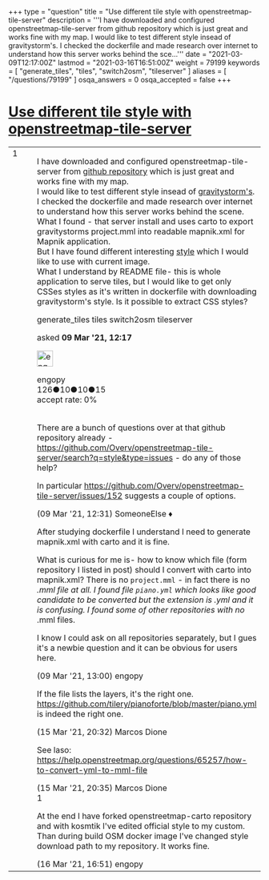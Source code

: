 +++
type = "question"
title = "Use different tile style with openstreetmap-tile-server"
description = '''I have downloaded and configured openstreetmap-tile-server from github repository which is just great and works fine with my map. I would like to test different style insead of gravitystorm&#x27;s. I checked the dockerfile and made research over internet to understand how this server works behind the sce...'''
date = "2021-03-09T12:17:00Z"
lastmod = "2021-03-16T16:51:00Z"
weight = 79199
keywords = [ "generate_tiles", "tiles", "switch2osm", "tileserver" ]
aliases = [ "/questions/79199" ]
osqa_answers = 0
osqa_accepted = false
+++

<div class="headNormal">

# [Use different tile style with openstreetmap-tile-server](/questions/79199/use-different-tile-style-with-openstreetmap-tile-server)

</div>

<div id="main-body">

<div id="askform">

<table id="question-table" style="width:100%;">
<colgroup>
<col style="width: 50%" />
<col style="width: 50%" />
</colgroup>
<tbody>
<tr>
<td style="width: 30px; vertical-align: top"><div class="vote-buttons">
<span id="post-79199-upvote" class="ajax-command post-vote up" rel="nofollow" title="I like this post (click again to cancel)"> </span>
<div id="post-79199-score" class="post-score" title="current number of votes">
1
</div>
<span id="post-79199-downvote" class="ajax-command post-vote down" rel="nofollow" title="I dont like this post (click again to cancel)"> </span> <span id="favorite-mark" class="ajax-command favorite-mark" rel="nofollow" title="mark/unmark this question as favorite (click again to cancel)"> </span>
<div id="favorite-count" class="favorite-count">
&#10;</div>
</div></td>
<td><div id="item-right">
<div class="question-body">
<p>I have downloaded and configured openstreetmap-tile-server from <a href="https://github.com/Overv/openstreetmap-tile-server/blob/master/README.md">github repository</a> which is just great and works fine with my map.<br />
I would like to test different style insead of <a href="https://github.com/gravitystorm/openstreetmap-carto">gravitystorm's</a>. I checked the dockerfile and made research over internet to understand how this server works behind the scene.<br />
What I found - that server install and uses carto to export gravitystorms project.mml into readable mapnik.xml for Mapnik application.<br />
But I have found different interesting <a href="https://github.com/tilery/pianoforte">style</a> which I would like to use with current image.<br />
What I understand by README file- this is whole application to serve tiles, but I would like to get only CSSes styles as it's written in dockerfile with downloading gravitystorm's style. Is it possible to extract CSS styles?</p>
</div>
<div id="question-tags" class="tags-container tags">
<span class="post-tag tag-link-generate_tiles" rel="tag" title="see questions tagged &#39;generate_tiles&#39;">generate_tiles</span> <span class="post-tag tag-link-tiles" rel="tag" title="see questions tagged &#39;tiles&#39;">tiles</span> <span class="post-tag tag-link-switch2osm" rel="tag" title="see questions tagged &#39;switch2osm&#39;">switch2osm</span> <span class="post-tag tag-link-tileserver" rel="tag" title="see questions tagged &#39;tileserver&#39;">tileserver</span>
</div>
<div id="question-controls" class="post-controls">
&#10;</div>
<div class="post-update-info-container">
<div class="post-update-info post-update-info-user">
<p>asked <strong>09 Mar '21, 12:17</strong></p>
<img src="https://secure.gravatar.com/avatar/735ed8c1abf1a1f7b907b78d9594303c?s=32&amp;d=identicon&amp;r=g" class="gravatar" width="32" height="32" alt="engopy&#39;s gravatar image" />
<p><span>engopy</span><br />
<span class="score" title="126 reputation points">126</span><span title="10 badges"><span class="badge1">●</span><span class="badgecount">10</span></span><span title="10 badges"><span class="silver">●</span><span class="badgecount">10</span></span><span title="15 badges"><span class="bronze">●</span><span class="badgecount">15</span></span><br />
<span class="accept_rate" title="Rate of the user&#39;s accepted answers">accept rate:</span> <span title="engopy has no accepted answers">0%</span> </br></br></p>
</div>
</div>
<div id="comments-container-79199" class="comments-container">
<span id="79200"></span>
<div id="comment-79200" class="comment">
<div id="post-79200-score" class="comment-score">
&#10;</div>
<div class="comment-text">
<p>There are a bunch of questions over at that github repository already - <a href="https://github.com/Overv/openstreetmap-tile-server/search?q=style&amp;type=issues">https://github.com/Overv/openstreetmap-tile-server/search?q=style&amp;type=issues</a> - do any of those help?</p>
<p>In particular <a href="https://github.com/Overv/openstreetmap-tile-server/issues/152">https://github.com/Overv/openstreetmap-tile-server/issues/152</a> suggests a couple of options.</p>
</div>
<div id="comment-79200-info" class="comment-info">
<span class="comment-age">(09 Mar '21, 12:31)</span> <span class="comment-user userinfo">SomeoneElse ♦</span>
</div>
</div>
<span id="79201"></span>
<div id="comment-79201" class="comment">
<div id="post-79201-score" class="comment-score">
&#10;</div>
<div class="comment-text">
<p>After studying dockerfile I understand I need to generate mapnik.xml with carto and it is fine.</p>
<p>What is curious for me is- how to know which file (form repository I listed in post) should I convert with carto into mapnik.xml? There is no <code>project.mml</code> - in fact there is no <em>.mml file at all. I found file <code>piano.yml</code> which looks like good candidate to be converted but the extension is .yml and it is confusing. I found some of other repositories with no</em> .mml files.</p>
<p>I know I could ask on all repositories separately, but I gues it's a newbie question and it can be obvious for users here.</p>
</div>
<div id="comment-79201-info" class="comment-info">
<span class="comment-age">(09 Mar '21, 13:00)</span> <span class="comment-user userinfo">engopy</span>
</div>
</div>
<span id="79276"></span>
<div id="comment-79276" class="comment">
<div id="post-79276-score" class="comment-score">
&#10;</div>
<div class="comment-text">
<p>If the file lists the layers, it's the right one. <a href="https://github.com/tilery/pianoforte/blob/master/piano.yml">https://github.com/tilery/pianoforte/blob/master/piano.yml</a> is indeed the right one.</p>
</div>
<div id="comment-79276-info" class="comment-info">
<span class="comment-age">(15 Mar '21, 20:32)</span> <span class="comment-user userinfo">Marcos Dione</span>
</div>
</div>
<span id="79277"></span>
<div id="comment-79277" class="comment">
<div id="post-79277-score" class="comment-score">
&#10;</div>
<div class="comment-text">
<p>See laso: <a href="/questions/65257/how-to-convert-yml-to-mml-file">https://help.openstreetmap.org/questions/65257/how-to-convert-yml-to-mml-file</a></p>
</div>
<div id="comment-79277-info" class="comment-info">
<span class="comment-age">(15 Mar '21, 20:35)</span> <span class="comment-user userinfo">Marcos Dione</span>
</div>
</div>
<span id="79302"></span>
<div id="comment-79302" class="comment">
<div id="post-79302-score" class="comment-score">
1
</div>
<div class="comment-text">
<p>At the end I have forked openstreetmap-carto repository and with kosmtik I've edited official style to my custom. Than during build OSM docker image I've changed style download path to my repository. It works fine.</p>
</div>
<div id="comment-79302-info" class="comment-info">
<span class="comment-age">(16 Mar '21, 16:51)</span> <span class="comment-user userinfo">engopy</span>
</div>
</div>
</div>
<div id="comment-tools-79199" class="comment-tools">
&#10;</div>
<div class="clear">
&#10;</div>
<div id="comment-79199-form-container" class="comment-form-container">
&#10;</div>
<div class="clear">
&#10;</div>
</div></td>
</tr>
</tbody>
</table>

</div>

</div>

